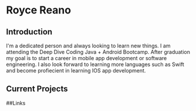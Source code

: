# Royce Reano
## Introduction 

I'm a dedicated person and always looking to learn new things. I am attending the Deep Dive Coding Java + Android Bootcamp.
After graduation my goal is to start a career in mobile app development or software engineering. I also look forward to learning more languages such as 
Swift and become profiecient in learning IOS app development. 

## Current Projects 
##Links 